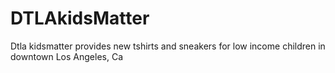 # DTLAkidsMatter
Dtla kidsmatter provides new tshirts and sneakers for low income children in downtown Los Angeles, Ca
